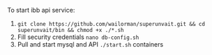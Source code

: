 To start ibb api service:

1. `git clone https://github.com/wailorman/superunvait.git && cd superunvait/bin && chmod +x ./*.sh`
2. Fill security credentials `nano db-config.sh`
3. Pull and start mysql and API `./start.sh` containers